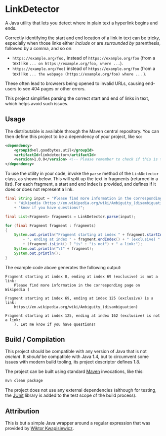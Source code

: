 # LinkDetector

A Java utility that lets you detect where in plain text a hyperlink begins and ends.

Correctly identifying the start and end location of a link in text can be tricky, especially when those links either 
_include_ or are _surrounded by_ parenthesis, followed by a comma, and so on:
- `https://example.org/foo,` instead of `https://example.org/foo` (from a text like `... on https://example.org/foo, where ...`).
- `https://example.org/foo)` instead of `https://example.org/foo` (from a text like `... the webpage (https://example.org/foo) where ...` ).

These often lead to browsers being opened to invalid URLs, causing end-users to see 404 pages or other errors.

This project simplifies parsing the correct start and end of links in text, which helps avoid such issues.

## Usage

The distributable is available through the Maven central repository. You can then define this project to be a dependency of your project, like so:

```xml
<dependency>
    <groupId>nl.goodbytes.util</groupId>
    <artifactId>linkdetector</artifactId>
    <version>1.0.0</version> <!-- Please remember to check if this is the latest, as this example could be outdated. -->
</dependency>
```

To use the utility in your code, invoke the `parse` method of the `LinkDetector` class, as shown below. This will split
up the text in fragments (returned in a list). For each fragment, a start and end index is provided, and defines if it does or does
not represent a link.

```java
final String input = "Please find more information in the corresponding page on "
    + "Wikipedia (https://en.wikipedia.org/wiki/Ambiguity_(disambiguation)). Let me "
    + "know if you have questions!";

final List<Fragment> fragments = LinkDetector.parse(input);

for (final Fragment fragment : fragments)
{
    System.out.println("Fragment starting at index " + fragment.startIndex()
        + ", ending at index " + fragment.endIndex() + " (exclusive) "
        + (fragment.isLink() ? "is" : "is not") + " a link:");
    System.out.println("\t" + fragment);
    System.out.println();
}
```

The example code above generates the following output:
```
Fragment starting at index 0, ending at index 69 (exclusive) is not a link:
	Please find more information in the corresponding page on Wikipedia (

Fragment starting at index 69, ending at index 125 (exclusive) is a link:
	https://en.wikipedia.org/wiki/Ambiguity_(disambiguation)

Fragment starting at index 125, ending at index 162 (exclusive) is not a link:
	). Let me know if you have questions!
```

## Build / Compilation

This project should be compatible with any version of Java that is not _ancient_. It _should_ be compatible with 
Java 1.4, but to circumvent some issues with modern build tooling, its project descriptor defines 1.8.

The project can be built using standard [Maven](https://maven.apache.org/) invocations, like this:

```bash
mvn clean package
```

The project does not use any external dependencies (although for testing, the [JUnit](https://junit.org/) library is
added to the test scope of the build process).

## Attribution
This is but a simple Java wrapper around a regular expression that was provided by [Wiktor Kwapisiewicz](https://metacode.biz/@wiktor).
